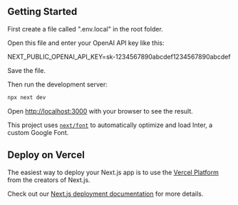 
## Getting Started

First create a file called ".env.local" in the root folder.

Open this file and enter your OpenAI API key like this:

NEXT_PUBLIC_OPENAI_API_KEY=sk-1234567890abcdef1234567890abcdef

Save the file.

Then run the development server:

```bash
npx next dev
```

Open [http://localhost:3000](http://localhost:3000) with your browser to see the result.


This project uses [`next/font`](https://nextjs.org/docs/basic-features/font-optimization) to automatically optimize and load Inter, a custom Google Font.

## Deploy on Vercel

The easiest way to deploy your Next.js app is to use the [Vercel Platform](https://vercel.com/new?utm_medium=default-template&filter=next.js&utm_source=create-next-app&utm_campaign=create-next-app-readme) from the creators of Next.js.

Check out our [Next.js deployment documentation](https://nextjs.org/docs/deployment) for more details.
